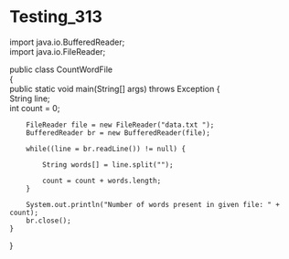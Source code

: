 # Testing_313
import java.io.BufferedReader;  
import java.io.FileReader;  
  
public class CountWordFile  
{  
    public static void main(String[] args) throws Exception {  
        String line;  
        int count = 0;  
  
        FileReader file = new FileReader("data.txt ");  
        BufferedReader br = new BufferedReader(file);  
 
        while((line = br.readLine()) != null) {  
            
            String words[] = line.split("");  
            
            count = count + words.length;  
        }  
  
        System.out.println("Number of words present in given file: " + count);  
        br.close();  
    }  
}  
